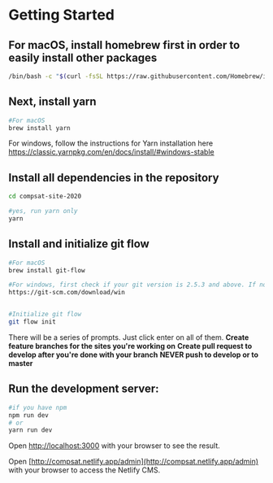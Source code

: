 # Getting Started

## For macOS, install homebrew first in order to easily install other packages
```bash
/bin/bash -c "$(curl -fsSL https://raw.githubusercontent.com/Homebrew/install/master/install.sh)"
```

## Next, install yarn 
```bash
#For macOS
brew install yarn
```
For windows, follow the instructions for Yarn installation here 
https://classic.yarnpkg.com/en/docs/install/#windows-stable

## Install all dependencies in the repository
```bash
cd compsat-site-2020

#yes, run yarn only
yarn
```

## Install and initialize git flow
```bash
#For macOS
brew install git-flow

#For windows, first check if your git version is 2.5.3 and above. If not, download the latest version below
https://git-scm.com/download/win


#Initialize git flow
git flow init
```
There will be a series of prompts. Just click enter on all of them. 
**Create feature branches for the sites you're working on**
**Create pull request to develop after you're done with your branch**
**NEVER push to develop or to master**

## Run the development server:

```bash
#if you have npm
npm run dev 
# or
yarn run dev
```

Open [http://localhost:3000](http://localhost:3000) with your browser to see the result.

Open [http://compsat.netlify.app/admin](http://compsat.netlify.app/admin) with your browser to access the Netlify CMS.

